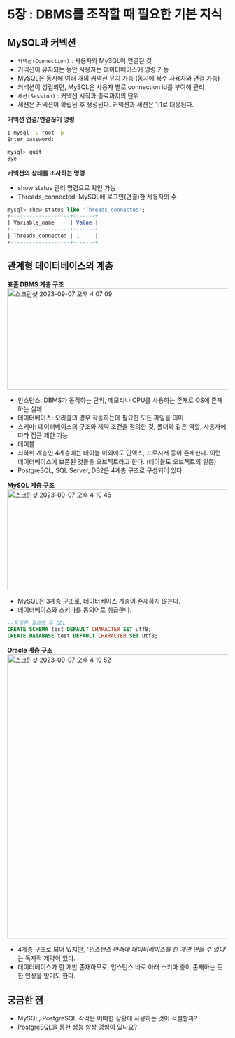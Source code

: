 # 5장 : DBMS를 조작할 때 필요한 기본 지식
## MySQL과 커넥션
* `커넥션(Connection)` : 사용자와 MySQL이 연결된 것
* 커넥션이 유지되는 동안 사용자는 데이터베이스에 명령 가능
* MySQL은 동시에 여러 개의 커넥션 유지 가능 (동시에 복수 사용자와 연결 가능)
* 커넥션이 성립되면, MySQL은 사용자 별로 connection id를 부여해 관리
* `세션(Session)` : 커넥션 시작과 종료까지의 단위
* 세션은 커넥션이 확립된 후 생성된다. 커넥션과 세션은 1:1로 대응된다.

**커넥션 연결/연결끊기 명령**
```bash
$ mysql -u root -p
Enter password:
```
```sql
mysql> quit
Bye
```

**커넥션의 상태를 조사하는 명령**
* show status 관리 명령으로 확인 가능
* Threads_connected: MySQL에 로그인(연결)한 사용자의 수
```sql
mysql> show status like 'Threads_connected';
+-------------------+-------+
| Variable_name     | Value |
+-------------------+-------+
| Threads_connected | 1     |
+-------------------+-------+
```

## 관계형 데이터베이스의 계층
**표준 DBMS 계층 구조**
<img width="570" height="230" alt="스크린샷 2023-09-07 오후 4 07 09" src="https://github.com/twoosky/db-db-deep/assets/50009240/dc129ee2-0be6-45f4-a347-16ce5f5e6318">

* 인스턴스: DBMS가 동작하는 단위, 메모리나 CPU를 사용하는 존재로 OS에 존재하는 실체
* 데이터베이스: 오라클의 경우 작동하는데 필요한 모든 파일을 의미
* 스키마: 데이터베이스의 구조와 제약 조건을 정의한 것, 폴더와 같은 역할, 사용자에 따라 접근 제한 가능
* 테이블
* 최하위 계층인 4계층에는 테이블 이외에도 인덱스, 프로시저 등이 존재한다. 이런 데이터베이스에 보존된 것들을 오브젝트라고 한다. (테이블도 오브젝트의 일종)
* PostgreSQL, SQL Server, DB2은 4계층 구조로 구성되어 있다.

**MySQL 계층 구조**
<img width="570" height="230" alt="스크린샷 2023-09-07 오후 4 10 46" src="https://github.com/twoosky/db-db-deep/assets/50009240/f9ee2480-94a9-4352-8c39-96c2aae8afef">

* MySQL은 3계층 구조로, 데이터베이스 계층이 존재하지 않는다.
* 데이터베이스와 스키마를 동의어로 취급한다.
```sql
--동일한 결과의 두 DDL
CREATE SCHEMA test DEFAULT CHARACTER SET utf8;
CREATE DATABASE test DEFAULT CHARACTER SET utf8;
```

**Oracle 계층 구조**
<img width="648" alt="스크린샷 2023-09-07 오후 4 10 52" src="https://github.com/twoosky/db-db-deep/assets/50009240/9406de1a-2c07-46bb-a045-93d874ebfce1">

* 4계층 구조로 되어 있지만, *'인스턴스 아래에 데이터베이스를 한 개만 만들 수 있다'* 는 독자적 제약이 있다.
* 데이터베이스가 한 개만 존재하므로, 인스턴스 바로 아래 스키마 층이 존재하는 듯한 인상을 받기도 한다.

## 궁금한 점
* MySQL, PostgreSQL 각각은 어떠한 상황에 사용하는 것이 적절할까?
* PostgreSQL을 통한 성능 향상 경험이 있나요?
